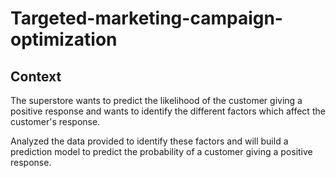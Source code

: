 # Targeted-marketing-campaign-optimization
## Context
The superstore wants to predict the likelihood of the customer giving a positive response and wants to identify the different factors which affect the customer's response.

Analyzed the data provided to identify these factors and will build a prediction model to predict the probability of a customer giving a positive response.
  
